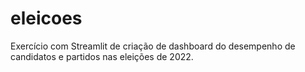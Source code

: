 # eleicoes
Exercício com Streamlit de criação de dashboard do desempenho de candidatos e partidos nas eleições de 2022.
